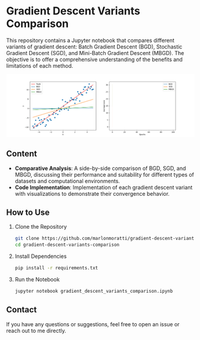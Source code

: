 # Gradient Descent Variants Comparison

This repository contains a Jupyter notebook that compares different variants of gradient descent: Batch Gradient Descent (BGD), Stochastic Gradient Descent (SGD), and Mini-Batch Gradient Descent (MBGD). The objective is to offer a comprehensive understanding of the benefits and limitations of each method.

![Gradient Descent Step-By-Step](animation.gif)

## Content

- **Comparative Analysis**: A side-by-side comparison of BGD, SGD, and MBGD, discussing their performance and suitability for different types of datasets and computational environments.
- **Code Implementation**: Implementation of each gradient descent variant with visualizations to demonstrate their convergence behavior.

## How to Use

1. Clone the Repository

    ```bash
    git clone https://github.com/marlonmoratti/gradient-descent-variants-comparison.git
    cd gradient-descent-variants-comparison

2. Install Dependencies
   ```bash
   pip install -r requirements.txt

3. Run the Notebook
    ```bash
    jupyter notebook gradient_descent_variants_comparison.ipynb

## Contact

If you have any questions or suggestions, feel free to open an issue or reach out to me directly.

